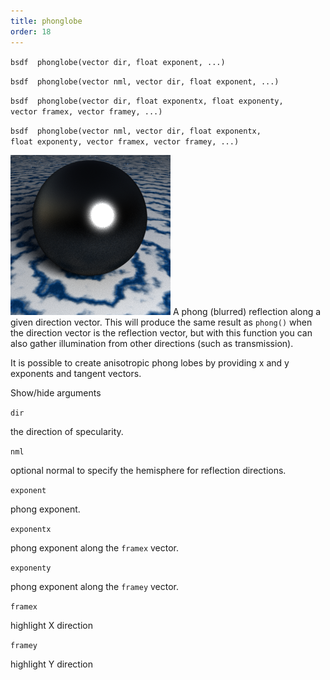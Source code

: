 ```yaml
---
title: phonglobe
order: 18
---
```

`bsdf  phonglobe(vector dir, float exponent, ...)`

`bsdf  phonglobe(vector nml, vector dir, float exponent, ...)`

`bsdf  phonglobe(vector dir, float exponentx, float exponenty, vector framex, vector framey, ...)`

`bsdf  phonglobe(vector nml, vector dir, float exponentx, float exponenty, vector framex, vector framey, ...)`

![](../_static/rendering/phonglobe.png)
A phong (blurred) reflection along a given direction vector. This will produce the same result as `phong()` when the direction vector is the reflection vector, but with this function you can also gather illumination from other directions (such as transmission).

It is possible to create anisotropic phong lobes by providing x and y exponents and tangent vectors.

Show/hide arguments

`dir`

the direction of specularity.

`nml`

optional normal to specify the hemisphere for reflection directions.

`exponent`

phong exponent.

`exponentx`

phong exponent along the `framex` vector.

`exponenty`

phong exponent along the `framey` vector.

`framex`

highlight X direction

`framey`

highlight Y direction
